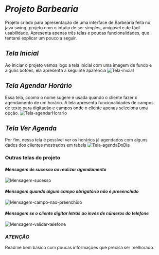# *Projeto Barbearia*

Projeto criado para apresentação de uma interface de Barbearia feita no java swing, projeto com o intuito de ser simples, amigável e de fácil usabilidade. Apresenta apenas três telas e poucas funcionalidades, que tentarei explicar um pouco a seguir.

## *Tela Inicial*
Ao iniciar o projeto vemos logo a tela inicial com uma imagem de fundo e alguns botões, ela apresenta a seguinte aparência
![Tela-inicial](https://github.com/user-attachments/assets/ad3a9ae9-9cce-451e-87e6-f481eff29380)

## *Tela Agendar Horário*
Essa tela, coomo o nome sugere é usada quando o cliente fazer o agendamento de um horário. A tela apresenta funcionalidades de campos de texto para digitacão e campos onde o cliente apenas seleciona uma opção.
![Tela-agendarHorario](https://github.com/user-attachments/assets/785b5eb3-b3a2-4ee1-b600-4bdb3e0bc358)

## *Tela Ver Agenda*
Por fim, nessa tela é possível ver os horários já agendados com alguns dados dos clientes mostrados em tabela
![Tela-agendaDoDia](https://github.com/user-attachments/assets/068f9daf-106c-4122-b6d8-7fb5bcb11c55)


### Outras telas do projeto
#### *Mensagem de sucesso ao realizar agendamento*
![Mensagem-sucesso](https://github.com/user-attachments/assets/8b586412-ecb0-4ab1-bf2d-2dae95674023)

#### *Mensagem quando algum campo obrigatório não é preeenchido*
![Mensagem-campo-nao-preenchido](https://github.com/user-attachments/assets/d137e896-cab0-40ee-a273-5c0808f77f4b)

#### *Mensagem se o cliente digitar letras ao invés de números do telefone*
![Mensagem-validar-telefone](https://github.com/user-attachments/assets/aad70307-8ada-4df0-8b7b-b915a6efc168)


### *ATENÇÃO*
Readme bem básico com poucas informações que precisa ser melhorado.
